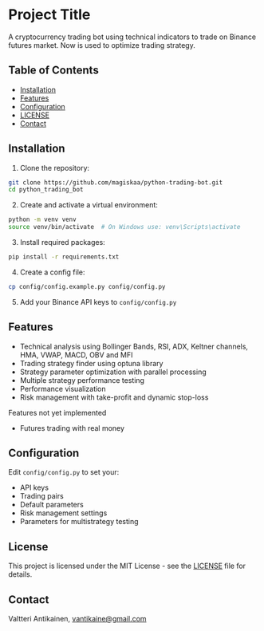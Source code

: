 # Project Title

A cryptocurrency trading bot using technical indicators to trade on Binance futures market. Now is used to optimize trading strategy.

## Table of Contents

- [Installation](#installation)
- [Features](#features)
- [Configuration](#configuration)
- [LICENSE](#LICENSE)
- [Contact](#contact)

## Installation

1. Clone the repository:
```bash
git clone https://github.com/magiskaa/python-trading-bot.git
cd python_trading_bot
```

2. Create and activate a virtual environment:
```bash
python -m venv venv
source venv/bin/activate  # On Windows use: venv\Scripts\activate
```

3. Install required packages:
```bash
pip install -r requirements.txt
```

4. Create a config file:
```bash
cp config/config.example.py config/config.py
```

5. Add your Binance API keys to `config/config.py`

## Features

- Technical analysis using Bollinger Bands, RSI, ADX, Keltner channels, HMA, VWAP, MACD, OBV and MFI
- Trading strategy finder using optuna library
- Strategy parameter optimization with parallel processing
- Multiple strategy performance testing
- Performance visualization
- Risk management with take-profit and dynamic stop-loss

Features not yet implemented
- Futures trading with real money

## Configuration

Edit `config/config.py` to set your:
- API keys
- Trading pairs
- Default parameters
- Risk management settings
- Parameters for multistrategy testing

## License

This project is licensed under the MIT License - see the [LICENSE](LICENSE) file for details.

## Contact

Valtteri Antikainen, vantikaine@gmail.com